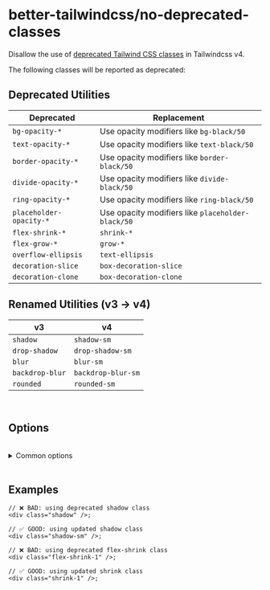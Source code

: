 # better-tailwindcss/no-deprecated-classes

Disallow the use of [deprecated Tailwind CSS classes](https://tailwindcss.com/docs/upgrade-guide#removed-deprecated-utilities) in Tailwindcss v4.

The following classes will be reported as deprecated:

## Deprecated Utilities

| **Deprecated**             | **Replacement**                               |
|---------------------------|-----------------------------------------------|
| `bg-opacity-*`            | Use opacity modifiers like `bg-black/50`      |
| `text-opacity-*`          | Use opacity modifiers like `text-black/50`    |
| `border-opacity-*`        | Use opacity modifiers like `border-black/50`  |
| `divide-opacity-*`        | Use opacity modifiers like `divide-black/50`  |
| `ring-opacity-*`          | Use opacity modifiers like `ring-black/50`    |
| `placeholder-opacity-*`   | Use opacity modifiers like `placeholder-black/50` |
| `flex-shrink-*`           | `shrink-*`                                    |
| `flex-grow-*`             | `grow-*`                                      |
| `overflow-ellipsis`       | `text-ellipsis`                               |
| `decoration-slice`        | `box-decoration-slice`                        |
| `decoration-clone`        | `box-decoration-clone`                        |

## Renamed Utilities (v3 → v4)

| **v3**                    | **v4**                   |
|--------------------------|--------------------------|
| `shadow`                 | `shadow-sm`              |
| `drop-shadow`            | `drop-shadow-sm`         |
| `blur`                   | `blur-sm`                |
| `backdrop-blur`          | `backdrop-blur-sm`       |
| `rounded`                | `rounded-sm`             |

<br/>

## Options

<br/>

<details>
  <summary>Common options</summary>

  <br/>

  These options are common to all rules and can also be set globally via the [`settings` object](../settings/settings.md).

  <br/>

### `attributes`

  The name of the attribute that contains the tailwind classes.  

  **Type**: Array of [Matchers](../configuration/advanced.md)  
  **Default**: [Name](../configuration/advanced.md#name-based-matching) for `"class"` and [strings Matcher](../configuration/advanced.md#types-of-matchers) for `"class", "className"`

  <br/>

### `callees`

  List of function names which arguments should also get linted.
  
  **Type**: Array of [Matchers](../configuration/advanced.md)  
  **Default**: [Matchers](../configuration/advanced.md#types-of-matchers) for `"cc", "clb", "clsx", "cn", "cnb", "ctl", "cva", "cx", "dcnb", "objstr", "tv", "twJoin", "twMerge"`

  <br/>

### `variables`

  List of variable names whose initializer should also get linted.  
  
  **Type**: Array of [Matchers](../configuration/advanced.md)  
  **Default**:  [strings Matcher](../configuration/advanced.md#types-of-matchers) for `"className", "classNames", "classes", "style", "styles"`

  <br/>

### `tags`

  List of template literal tag names whose content should get linted.  
  
  **Type**: Array of [Matchers](../configuration/advanced.md)  
  **Default**: None

  Note: When using the `tags` option, it is recommended to use the [strings Matcher](../configuration/advanced.md#types-of-matchers) for your tag names. This will ensure that nested expressions get linted correctly.

  <br/>

### `tailwindConfig`

  Tailwind config file path.  
  
  **Type**: string  
  **Default**: Tailwind's default config resolution

  <br/>

### `entryPoint`

  Main CSS file that imports Tailwind CSS.  
  
  **Type**: string  
  **Default**: Default CSS lookup

</details>

<br/>

## Examples

```tsx
// ❌ BAD: using deprecated shadow class
<div class="shadow" />;
```

```tsx
// ✅ GOOD: using updated shadow class
<div class="shadow-sm" />;
```

```tsx
// ❌ BAD: using deprecated flex-shrink class
<div class="flex-shrink-1" />;
```

```tsx
// ✅ GOOD: using updated shrink class
<div class="shrink-1" />;
```
